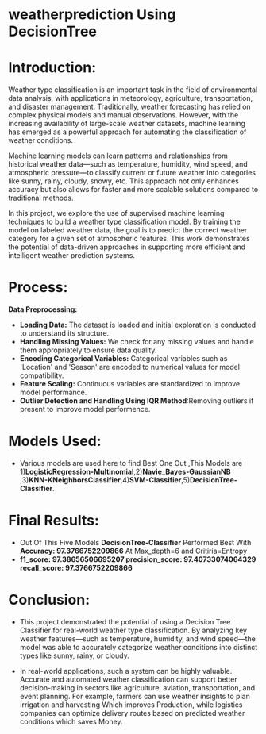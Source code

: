 # weatherprediction Using DecisionTree
# Introduction:
Weather type classification is an important task in the field of environmental data analysis, with applications in meteorology, agriculture, transportation, 
and disaster management. Traditionally, weather forecasting has relied on complex physical models and manual observations. However, with the increasing 
availability of large-scale weather datasets, machine learning has emerged as a powerful approach for automating the classification of weather conditions.

Machine learning models can learn patterns and relationships from historical weather data—such as temperature, humidity, wind speed, and atmospheric pressure—to classify current or future weather into categories like sunny, rainy, cloudy, snowy, etc. This approach not only enhances accuracy but also allows for faster and more scalable solutions compared to traditional methods.

 In this project, we explore the use of supervised machine learning techniques to build a weather type classification model. By training the model on labeled weather data, the goal is to predict the correct weather category for a given set of atmospheric features. This work demonstrates the potential of data-driven approaches in supporting more efficient and intelligent weather prediction systems.
# **Process:**

**Data Preprocessing:**
*   **Loading Data:** The dataset is loaded and initial exploration is conducted to understand its structure.
*   **Handling Missing Values:** We check for any missing values and handle them appropriately to ensure data quality.
*   **Encoding Categorical Variables:** Categorical variables such as 'Location' and 'Season' are encoded to numerical values for model compatibility.
*   **Feature Scaling:** Continuous variables are standardized to improve model performance.
*   **Outlier Detection and Handling Using IQR Method**:Removing outliers if present to improve model performence.
# **Models Used:**
   * Various models are used here to find Best One Out ,This Models are 1)**LogisticRegression-Multinomial**,2)**Navie_Bayes-GaussianNB**
    ,3)**KNN-KNeighborsClassifier**,4)**SVM-Classifier**,5)**DecisionTree-Classifier**.
# **Final Results:**
   * Out Of This Five Models **DecisionTree-Classifier** Performed Best With **Accuracy: 97.3766752209866** At Max_depth=6 and Critiria=Entropy
   * **f1_score: 97.38656506695207
       precision_score: 97.40733074064329
       recall_score: 97.3766752209866**
# **Conclusion:**
* This project demonstrated the potential of using a Decision Tree Classifier for real-world weather type classification. By analyzing key weather features—such as temperature, humidity, and wind speed—the model was able to accurately categorize weather conditions into distinct types like sunny, rainy, or cloudy.

* In real-world applications, such a system can be highly valuable. Accurate and automated weather classification can support better decision-making in sectors like agriculture, aviation, transportation, and event planning. For example, farmers can use weather insights to plan irrigation and harvesting Which improves Production, while logistics companies can optimize delivery routes based on predicted weather conditions which saves Money.
